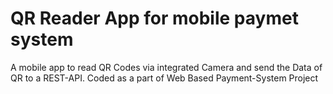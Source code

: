 # QR Reader App for mobile paymet system
A mobile app to read QR Codes via integrated Camera and send the Data of QR to a REST-API. Coded as a part of Web Based Payment-System Project
